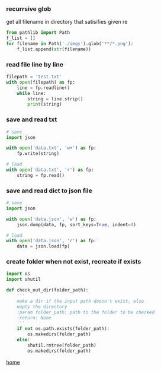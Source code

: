 ### recurrsive glob

get all filename in directory that satisifies given re
```python
from pathlib import Path
f_list = []
for filename in Path('./imgs').glob('**/*.png'):
    f_list.append(str(filename))
```

### read file line by line
```python
filepath = 'test.txt'
with open(filepath) as fp:
    line = fp.readline()
    while line:
        string = line.strip()
        print(string)
```

### save and read txt
```python
# save
import json

with open('data.txt', 'w+') as fp:
    fp.write(string)

# load
with open('data.txt', 'r') as fp:
    string = fp.read()

```

### save and read dict to json file
```python
# save
import json

with open('data.json', 'w') as fp:
    json.dump(data, fp, sort_keys=True, indent=4)

# load
with open('data.json', 'r') as fp:
    data = json.load(fp)

```

### create folder when not exist, recreate if exists
```python
import os
import shutil

def check_out_dir(folder_path):
    '''
    make a dir if the input path doesn't exist, else
    empty the directory
    :param folder_path: path to the folder to be checked
    :return: None
    '''
    if not os.path.exists(folder_path):
        os.makedirs(folder_path)
    else:
        shutil.rmtree(folder_path)
        os.makedirs(folder_path)
```
[home](/index)